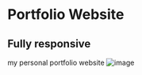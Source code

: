 # Portfolio Website
## Fully responsive

my personal portfolio website
![image](https://user-images.githubusercontent.com/58647480/207946763-9a5bb0c8-d48c-47a2-bdd7-69ed0cda2737.png)

